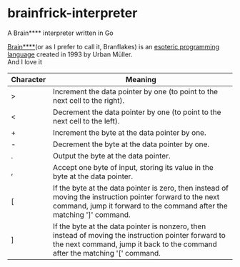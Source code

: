 # brainfrick-interpreter
A Brain**** interpreter written in Go

[Brain****](https://en.wikipedia.org/wiki/Brainfuck)(or as I prefer to call it, Branflakes) is an [esoteric programming language](https://en.wikipedia.org/wiki/Esoteric_programming_language) created in 1993 by Urban Müller.<br>
And I love it

Character | Meaning
--- | ---
\> | Increment the data pointer by one (to point to the next cell to the right).
< | Decrement the data pointer by one (to point to the next cell to the left).
\+ | Increment the byte at the data pointer by one.
\- | Decrement the byte at the data pointer by one.
. | Output the byte at the data pointer.
, | Accept one byte of input, storing its value in the byte at the data pointer.
[ | If the byte at the data pointer is zero, then instead of moving the instruction pointer forward to the next command, jump it forward to the command after the matching ']' command.
] | If the byte at the data pointer is nonzero, then instead of moving the instruction pointer forward to the next command, jump it back to the command after the matching '[' command.
